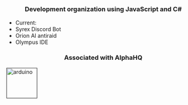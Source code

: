 <h1 align="center"Syrex Development</h1>
<h3 align="center">Development organization using JavaScript and C#</h3>

- Current:
- Syrex Discord Bot
- Orion AI antiraid
- Olympus IDE


<h3 align="center">Associated with AlphaHQ</h3>
<p align="left">
</p>

<p align="left"> <a href="" target="_blank" rel="noreferrer"> 
  <img src="https://i.imgur.com/IsyfxyL.png" alt="arduino" width="80" height="80"/> 
  </a> 
</p>
